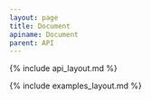 ```yaml
---
layout: page
title: Document
apiname: Document
parent: API
---
```


{% include api_layout.md %}

{% include examples_layout.md %}
